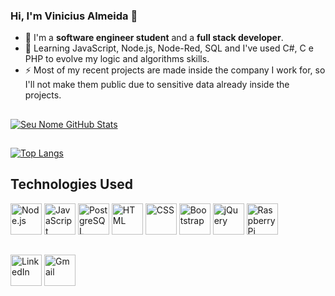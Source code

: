 ### Hi, I'm Vinicius Almeida 👋

- 🔭 I'm a **software engineer student** and a **full stack developer**.
- 🌱 Learning JavaScript, Node.js, Node-Red, SQL and I've used C#, C e PHP to evolve my logic and algorithms skills.
- ⚡ Most of my recent projects are made inside the company I work for, so I'll not make them public due to sensitive data already inside the projects.

##
[![Seu Nome GitHub Stats](https://github-readme-stats.vercel.app/api?username=ViniciusAlmeid4&show_icons=true&theme=merko )](https://github.com/ViniciusAlmeid4)

##
[![Top Langs](https://github-readme-stats.vercel.app/api/top-langs/?username=ViniciusAlmeid4&layout=compact&theme=merko )](https://github.com/ViniciusAlmeid4)


## Technologies Used

[<img src="https://img.icons8.com/color/48/000000/nodejs.png" alt="Node.js" width="50">](https://nodejs.org/)
[<img src="https://img.icons8.com/color/48/000000/javascript.png" alt="JavaScript" width="50">](https://www.javascript.com/)
[<img src="https://img.icons8.com/color/48/000000/postgreesql.png" alt="PostgreSQL" width="50">](https://www.postgresql.org/)
[<img src="https://img.icons8.com/color/48/000000/html-5.png" alt="HTML" width="50">](https://developer.mozilla.org/en-US/docs/Web/HTML)
[<img src="https://img.icons8.com/color/48/000000/css3.png" alt="CSS" width="50">](https://developer.mozilla.org/en-US/docs/Web/CSS)
[<img src="https://img.icons8.com/color/48/000000/bootstrap.png" alt="Bootstrap" width="50">](https://getbootstrap.com/)
[<img src="https://img.icons8.com/ios-filled/50/000000/jquery.png" alt="jQuery" width="50">](https://jquery.com/)
[<img src="https://img.icons8.com/color/48/000000/raspberry-pi.png" alt="Raspberry Pi" width="50">](https://www.raspberrypi.org/)

##
 [<img src="https://img.icons8.com/color/96/000000/linkedin.png" alt="LinkedIn" width="50"/>](https://www.linkedin.com/in/vinicius-blumle-silva-planas-de-almeida/)
 [<img src="https://img.icons8.com/color/96/000000/gmail.png" alt="Gmail" width="50"/>](mailto:cmpalmeidaa@gmail.com)
